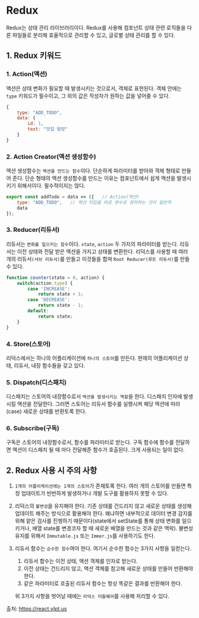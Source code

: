 # Redux

Redux는 상태 관리 라이브러리이다. Redux를 사용해 컴포넌트 상태 관련 로직들을 다른 파일들로 분리해 효율적으로 관리할 수 있고, 글로벌 상태 관리를 할 수 있다.

## 1. Redux 키워드

### 1. Action(액션)

액션은 상태 변화가 필요할 때 발생시키는 것으로서, 객체로 표현된다. 객체 안에는 `type` 키워드가 필수이고, 그 외의 값은 작성자가 원하는 값을 넣어줄 수 있다.

```javascript
{
    type: "ADD_TODO",
    data: {
        id: 1,
        text: "맛집 탐방"
    }
}
```



### 2. Action Creator(액션 생성함수)

액션 생성함수는 `액션을 만드는 함수`이다. 단순하게 파라미터를 받아와 객체 형태로 만들어 준다. 단순 형태의 액션 생성함수를 만드는 이유는 컴포넌트에서 쉽게 액션을 발생시키기 위해서이다. 필수적이지는 않다.

```javascript
export const addTodo = data => ({	// Action(액션)
    type: "ADD_TODO",	// 액션 타입을 따로 변수로 정의하는 것이 일반적
    data
});
```



### 3. Reducer(리듀서)

리듀서는 `변화를 일으키는 함수`이다. `state`, `action` 두 가지의 파라미터를 받는다. 리듀서는 이전 상태와 전달 받은 액션을 가지고 상태를 변환한다. 리덕스를 사용할 때 여러 개의 리듀서`(서브 리듀서)`를 만들고 이것들을 합쳐 `Root Reducer(루트 리듀서)`를 만들 수 있다.

```javascript
function counter(state = 0, action) {
    switch(action.type) {
        case 'INCREASE':
            return state + 1;
        case 'DECREASE':
            return state - 1;
        default:
            return state;
    }
}
```



### 4. Store(스토어)

리덕스에서는 하나의 어플리케이션에 `하나의 스토어`를 만든다. 현재의 어플리케이션 상태, 리듀서, 내장 함수들을 갖고 있다.



### 5. Dispatch(디스패치)

디스패치는 스토어의 내장함수로서 `액션을 발생시키는 역할`을 한다. 디스패치 인자에 발생시킬 액션을 전달한다.  그러면 스토어는 리듀서 함수를 실행시켜 해당 액션에 따라(case) 새로운 상태를 반환토록 한다. 



### 6. Subscribe(구독)

구독은 스토어의 내장함수로서, 함수를 파라미터로 받는다. 구독 함수에 함수를 전달하면 액션이 디스패치 될 때 마다 전달해준 함수가 호출된다. 크게 사용되는 일이 없다. 



## 2. Redux 사용 시 주의 사항

1. `1개의 어플리케이션에는 1개의 스토어`가 존재토록 한다. 여러 개의 스토어를 만들면 특정 업데이트가 빈번하게 발생하거나 개발 도구를 활용하지 못할 수 있다.

2. 리덕스의 `불변성`을 유지해야 한다. 기존 상태를 건드리지 않고 새로운 상태를 생성해 업데이트 해주는 방식으로 활용해야 한다. 왜냐하면 내부적으로 데이터 변경 감지를 위해 얕은 검사를 진행하기 때문이다(state에서 setState를 통해 상태 변화를 일으키거나, 배열 state를 변경코자 할 때 새로운 배열을 만드는 것과 같은 맥락). 불변성 유지를 위해서 `Immutable.js` 또는 `Immer.js`를 사용하기도 한다.

3. 리듀서 함수는 `순수한 함수`여야 한다. 여기서 순수한 함수는 3가지 사항을 일컫는다.

   1. 리듀서 함수는 이전 상태, 액션 객체를 인자로 받는다.
   2. 이전 상태는 건드리지 않고, 액션 객체를 참고해 새로운 상태를 만들어 반환해야한다.
   3. 같은 파라미터로 호출된 리듀서 함수는 항상 똑같은 결과를 반환해야 한다.

   위 3가지 사항을 벗어날 때에는 `리덕스 미들웨어`를 사용해 처리할 수 있다.

   

출처: https://react.vlpt.us

